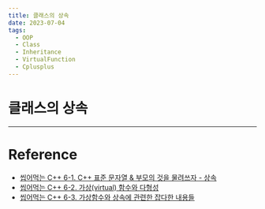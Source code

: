 ```yaml
---
title: 클래스의 상속
date: 2023-07-04
tags:
  - OOP
  - Class
  - Inheritance
  - VirtualFunction
  - Cplusplus
---
```


# 클래스의 상속



---

# Reference

- [씹어먹는 C++ 6-1. C++ 표준 문자열 & 부모의 것을 물려쓰자 - 상속](https://modoocode.com/209)
- [씹어먹는 C++ 6-2. 가상(virtual) 함수와 다형성](https://modoocode.com/210)
- [씹어먹는 C++ 6-3. 가상함수와 상속에 관련한 잡다한 내용들](https://modoocode.com/211)
